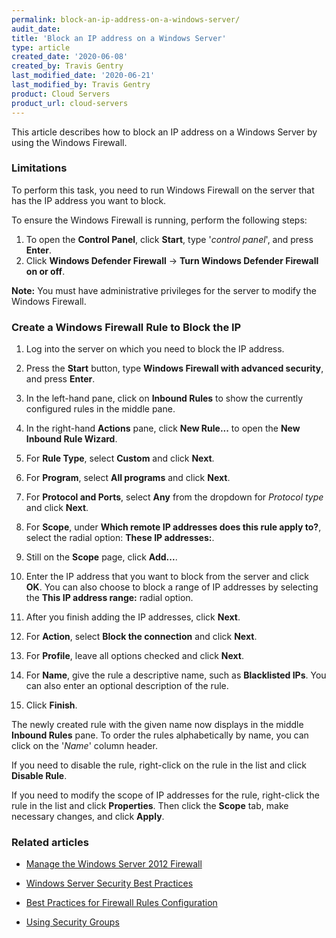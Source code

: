 ```yaml
---
permalink: block-an-ip-address-on-a-windows-server/
audit_date:
title: 'Block an IP address on a Windows Server'
type: article
created_date: '2020-06-08'
created_by: Travis Gentry
last_modified_date: '2020-06-21'
last_modified_by: Travis Gentry
product: Cloud Servers
product_url: cloud-servers
---
```


This article describes how to block an IP address on a Windows Server by using the Windows Firewall.

### Limitations

To perform this task, you need to run Windows Firewall on the server that has the IP address you want to block.

To ensure the Windows Firewall is running, perform the following steps:

1. To open the **Control Panel**, click **Start**, type '*control panel*', and press **Enter**. 
2. Click **Windows Defender Firewall** -> **Turn Windows Defender Firewall on or off**.

**Note:** You must have administrative privileges for the server to modify the Windows Firewall.

### Create a Windows Firewall Rule to Block the IP

1. Log into the server on which you need to block the IP address.

2. Press the **Start** button, type **Windows Firewall with advanced security**, and press **Enter**.

3. In the left-hand pane, click on **Inbound Rules** to show the currently configured rules in the middle pane.

4. In the right-hand **Actions** pane, click **New Rule...** to open the **New Inbound Rule Wizard**.

5. For **Rule Type**, select **Custom** and click **Next**.

6. For **Program**, select **All programs** and click **Next**.

7. For **Protocol and Ports**, select **Any** from the dropdown for *Protocol type* and click **Next**.

8. For **Scope**, under **Which remote IP addresses does this rule apply to?**, select the radial option: **These IP addresses:**.

9. Still on the **Scope** page, click **Add...**.

10. Enter the IP address that you want to block from the server and click **OK**.
    You can also choose to block a range of IP addresses by selecting the **This IP address range:** radial option.

11. After you finish adding the IP addresses, click **Next**.

12. For **Action**, select **Block the connection** and click **Next**.

13. For **Profile**, leave all options checked and click **Next**.

14. For **Name**, give the rule a descriptive name, such as **Blacklisted IPs**.
    You can also enter an optional description of the rule.

15. Click **Finish**.

The newly created rule with the given name now displays in the middle **Inbound Rules** pane. To order the rules alphabetically by name, you can click on the '*Name*' column header. 

If you need to disable the rule, right-click on the rule in the list and click **Disable Rule**.

If you need to modify the scope of IP addresses for the rule, right-click the rule in the list and click **Properties**. Then click the **Scope** tab, make necessary changes, and click **Apply**.

### Related articles

- [Manage the Windows Server 2012 Firewall](/support/how-to/managing-the-windows-server-2012-firewall/)

- [Windows Server Security Best Practices](/support/how-to/windows-server-security-best-practices/)

- [Best Practices for Firewall Rules Configuration](/support/how-to/best-practices-for-firewall-rules-configuration/)

- [Using Security Groups](/support/how-to/using-security-groups/)
